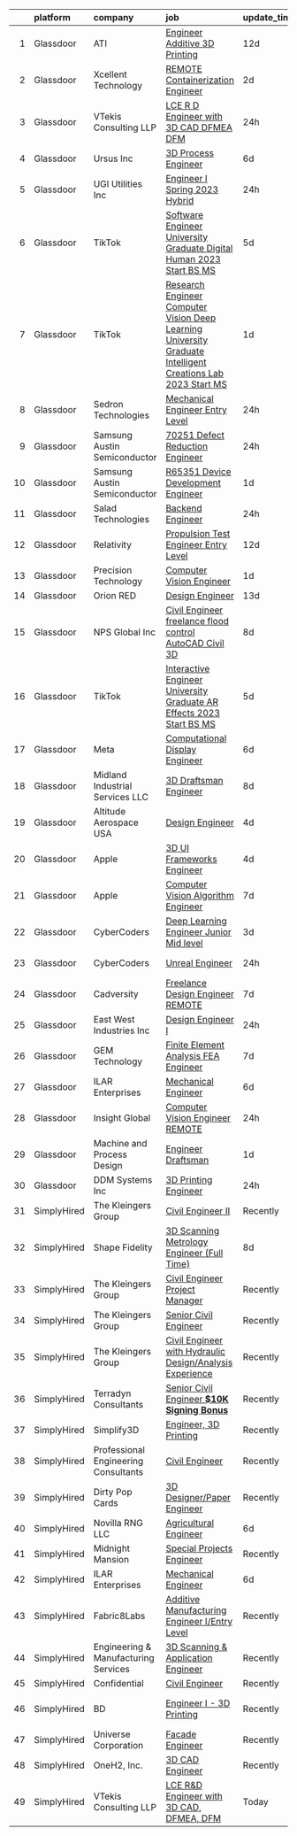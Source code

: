 

|    | platform    | company                              | job                                                                                                                                                                                                                                                                                                                                                                                                                                                                                                                                                                                                                                                                                                                                                                                                                                                                                                                                                                                                                                                                                                                                                                                                                                                                                                                                                                                                                                                                              | update_time   | location                   |
|---:|:------------|:-------------------------------------|:---------------------------------------------------------------------------------------------------------------------------------------------------------------------------------------------------------------------------------------------------------------------------------------------------------------------------------------------------------------------------------------------------------------------------------------------------------------------------------------------------------------------------------------------------------------------------------------------------------------------------------------------------------------------------------------------------------------------------------------------------------------------------------------------------------------------------------------------------------------------------------------------------------------------------------------------------------------------------------------------------------------------------------------------------------------------------------------------------------------------------------------------------------------------------------------------------------------------------------------------------------------------------------------------------------------------------------------------------------------------------------------------------------------------------------------------------------------------------------|:--------------|:---------------------------|
|  1 | Glassdoor   | ATI                                  | [Engineer  Additive   3D Printing ](https://www.glassdoor.com/partner/jobListing.htm?pos=122&ao=1136043&s=58&guid=000001835efa674bb253857024824149&src=GD_JOB_AD&t=SR&vt=w&ea=1&cs=1_1ff15ea9&cb=1663745812766&jobListingId=1008126591361&jrtk=3-0-1gdffkprkgrjg801-1gdffkps4g4ek800-fde958adaa20db6d-)                                                                                                                                                                                                                                                                                                                                                                                                                                                                                                                                                                                                                                                                                                                                                                                                                                                                                                                                                                                                                                                                                                                                                                          | 12d           | New Britain, CT            |
|  2 | Glassdoor   | Xcellent Technology                  | [ REMOTE  Containerization Engineer](https://www.glassdoor.com/partner/jobListing.htm?pos=121&ao=1136043&s=58&guid=000001835efa674bb253857024824149&src=GD_JOB_AD&t=SR&vt=w&ea=1&cs=1_1348cbaa&cb=1663745812766&jobListingId=1008147063237&jrtk=3-0-1gdffkprkgrjg801-1gdffkps4g4ek800-863e8d9c30dd19db-)                                                                                                                                                                                                                                                                                                                                                                                                                                                                                                                                                                                                                                                                                                                                                                                                                                                                                                                                                                                                                                                                                                                                                                         | 2d            | Remote                     |
|  3 | Glassdoor   | VTekis Consulting LLP                | [LCE R D Engineer with 3D CAD  DFMEA  DFM](https://www.glassdoor.com/partner/jobListing.htm?pos=118&ao=1136043&s=58&guid=000001835efa674bb253857024824149&src=GD_JOB_AD&t=SR&vt=w&cs=1_cb6f45b3&cb=1663745812765&jobListingId=1008152630340&jrtk=3-0-1gdffkprkgrjg801-1gdffkps4g4ek800-64ad6bbd351df2ac-)                                                                                                                                                                                                                                                                                                                                                                                                                                                                                                                                                                                                                                                                                                                                                                                                                                                                                                                                                                                                                                                                                                                                                                        | 24h           | Cincinnati, OH             |
|  4 | Glassdoor   | Ursus  Inc                           | [3D Process Engineer](https://www.glassdoor.com/partner/jobListing.htm?pos=110&ao=1110586&s=58&guid=000001835efa674bb253857024824149&src=GD_JOB_AD&t=SR&vt=w&ea=1&cs=1_c46e5da8&cb=1663745812765&jobListingId=1008139869439&cpc=3BA4CE39D5B5DEF5&jrtk=3-0-1gdffkprkgrjg801-1gdffkps4g4ek800-b090ba8c193dd199--6NYlbfkN0CT8vBT9H5mqECx2dfLV_FONLPDKpIRssxVwtj05Tmm4rA5I0VNOPdM1oYsK66ov5rML7aGrbSYChbW6BJ4EfhxHAd0YqrtVqiwXB77YEQFe5g03j1eKEW5wNnfoNQnDnH0WDL9aiGeBJ9DdyXe7dFcWTd7UaGCwVVlD7ZOFZRpnx1XttET5yHqi-hmnMFiDYCI4rpKAVxEnoTv0Pnj-ZsnLmuACmpJ5XwCf1GK7ctkSTv0J-Z0v7UzgmZuYv3XTcQ-O-go2qN3_bmcxZsQITTXntwJsFVbMonX1tqY0wqRwZkluYaHjI_yEvo5PsJ56XnOASy_sxoK7Mhw_N34_fVtTvFEYRkku-mDxzxLQHByq8t0U7McZW4d0X_p49jRBIgQE--VSiXio5LUxgQrzA5iXe4XXa_Z_C2ewYVsc5eQhF9M6Jm5lZjNPLy5N1PTjuaWy-HiilFKa3ye-DGOs1YIkiyxxtQSCkZGJzEZjyguLlPxZxNpxSeIG3z5-d23wlBO0KbWX-D6f9ud268Xom4QFwlCzM9WxlXqzQXspNAGHktuW8JIntqAOHj7qmE-JFJ1odjey1ISNd3dHdePobzs5LUcXFlESY-RuIXfYBO6lT4NN7i_Liz4uvM35avMGONVKc0CX7qYtWMln5bBrHWKmMttTUxqtajBeidp1ZM9ESzVGfFZ2vpVgr1rbCefP5hjPCokh9fQm3MU_x6GaceZAeKiFEmbZuALpLwg9vucKNKgAcxgwhQxh3SVmSkGQDIp--XrrCrzeCAB1P2HeOsNiKA1TYsty0rPzOhvZmBXI_QrtfPdaxxr7HsQr5uiDv-zvljmtc59PsFr7W5AdKgT1LkCdrXXD1ZL0t8RaMdAkYoAFraipb1uUw72A3q5KscdbJ5E_9ompDJwQADREXTvgwTDAulG9dSjmnJBvlWuElbHXM2lts_uZCQF12zOhANbSmjOxfCx1KmkwMJd641RrsRkK88nu-OF6YZA5jpZzCWlkzCknkNAjTYnz8ahHzY%3D)                                                                                     | 6d            | Redmond, WA                |
|  5 | Glassdoor   | UGI Utilities  Inc                   | [Engineer I   Spring 2023  Hybrid ](https://www.glassdoor.com/partner/jobListing.htm?pos=113&ao=1136043&s=58&guid=000001835efa674bb253857024824149&src=GD_JOB_AD&t=SR&vt=w&cs=1_ded38ee5&cb=1663745812765&jobListingId=1008151387755&jrtk=3-0-1gdffkprkgrjg801-1gdffkps4g4ek800-2e5bf3a873e2c300-)                                                                                                                                                                                                                                                                                                                                                                                                                                                                                                                                                                                                                                                                                                                                                                                                                                                                                                                                                                                                                                                                                                                                                                               | 24h           | Middletown, PA             |
|  6 | Glassdoor   | TikTok                               | [Software Engineer  University Graduate  Digital Human   2023 Start  BS MS ](https://www.glassdoor.com/partner/jobListing.htm?pos=130&ao=1136043&s=58&guid=000001835efa674bb253857024824149&src=GD_JOB_AD&t=SR&vt=w&cs=1_b6a2baa0&cb=1663745812767&jobListingId=1008142296379&jrtk=3-0-1gdffkprkgrjg801-1gdffkps4g4ek800-7ee5531d2ffaba6f-)                                                                                                                                                                                                                                                                                                                                                                                                                                                                                                                                                                                                                                                                                                                                                                                                                                                                                                                                                                                                                                                                                                                                      | 5d            | Los Angeles, CA            |
|  7 | Glassdoor   | TikTok                               | [Research Engineer   Computer Vision Deep Learning  University Graduate  Intelligent Creations Lab    2023 Start  MS  ](https://www.glassdoor.com/partner/jobListing.htm?pos=112&ao=1136043&s=58&guid=000001835efa674bb253857024824149&src=GD_JOB_AD&t=SR&vt=w&cs=1_d1881c65&cb=1663745812765&jobListingId=1008149768861&jrtk=3-0-1gdffkprkgrjg801-1gdffkps4g4ek800-d57d085e2a30aea0-)                                                                                                                                                                                                                                                                                                                                                                                                                                                                                                                                                                                                                                                                                                                                                                                                                                                                                                                                                                                                                                                                                           | 1d            | Mountain View, CA          |
|  8 | Glassdoor   | Sedron Technologies                  | [Mechanical Engineer   Entry Level](https://www.glassdoor.com/partner/jobListing.htm?pos=119&ao=1136043&s=58&guid=000001835efa674bb253857024824149&src=GD_JOB_AD&t=SR&vt=w&ea=1&cs=1_815d84f5&cb=1663745812766&jobListingId=1008151538691&jrtk=3-0-1gdffkprkgrjg801-1gdffkps4g4ek800-34400bae07ba9c33-)                                                                                                                                                                                                                                                                                                                                                                                                                                                                                                                                                                                                                                                                                                                                                                                                                                                                                                                                                                                                                                                                                                                                                                          | 24h           | Sedro-Woolley, WA          |
|  9 | Glassdoor   | Samsung Austin Semiconductor         | [70251 Defect Reduction Engineer](https://www.glassdoor.com/partner/jobListing.htm?pos=129&ao=1136043&s=58&guid=000001835efa674bb253857024824149&src=GD_JOB_AD&t=SR&vt=w&cs=1_1f59c22c&cb=1663745812767&jobListingId=1008152296143&jrtk=3-0-1gdffkprkgrjg801-1gdffkps4g4ek800-89bd9381ca725bef-)                                                                                                                                                                                                                                                                                                                                                                                                                                                                                                                                                                                                                                                                                                                                                                                                                                                                                                                                                                                                                                                                                                                                                                                 | 24h           | Austin, TX                 |
| 10 | Glassdoor   | Samsung Austin Semiconductor         | [R65351 Device Development Engineer](https://www.glassdoor.com/partner/jobListing.htm?pos=128&ao=1136043&s=58&guid=000001835efa674bb253857024824149&src=GD_JOB_AD&t=SR&vt=w&cs=1_2f81d843&cb=1663745812767&jobListingId=1008149225086&jrtk=3-0-1gdffkprkgrjg801-1gdffkps4g4ek800-29cb1e4fff743f37-)                                                                                                                                                                                                                                                                                                                                                                                                                                                                                                                                                                                                                                                                                                                                                                                                                                                                                                                                                                                                                                                                                                                                                                              | 1d            | Austin, TX                 |
| 11 | Glassdoor   | Salad Technologies                   | [Backend Engineer](https://www.glassdoor.com/partner/jobListing.htm?pos=114&ao=1136043&s=58&guid=000001835efa674bb253857024824149&src=GD_JOB_AD&t=SR&vt=w&ea=1&cs=1_e99590ec&cb=1663745812765&jobListingId=1008151296955&jrtk=3-0-1gdffkprkgrjg801-1gdffkps4g4ek800-448d106b2d492277-)                                                                                                                                                                                                                                                                                                                                                                                                                                                                                                                                                                                                                                                                                                                                                                                                                                                                                                                                                                                                                                                                                                                                                                                           | 24h           | Remote                     |
| 12 | Glassdoor   | Relativity                           | [Propulsion Test Engineer   Entry Level](https://www.glassdoor.com/partner/jobListing.htm?pos=125&ao=1136043&s=58&guid=000001835efa674bb253857024824149&src=GD_JOB_AD&t=SR&vt=w&ea=1&cs=1_04292c58&cb=1663745812767&jobListingId=1008127929750&jrtk=3-0-1gdffkprkgrjg801-1gdffkps4g4ek800-50a6fd80efc3f05e-)                                                                                                                                                                                                                                                                                                                                                                                                                                                                                                                                                                                                                                                                                                                                                                                                                                                                                                                                                                                                                                                                                                                                                                     | 12d           | Mississippi State, MS      |
| 13 | Glassdoor   | Precision Technology                 | [Computer Vision Engineer](https://www.glassdoor.com/partner/jobListing.htm?pos=124&ao=1136043&s=58&guid=000001835efa674bb253857024824149&src=GD_JOB_AD&t=SR&vt=w&ea=1&cs=1_93778e3a&cb=1663745812766&jobListingId=1008149084961&jrtk=3-0-1gdffkprkgrjg801-1gdffkps4g4ek800-dea1c2e90d21045d-)                                                                                                                                                                                                                                                                                                                                                                                                                                                                                                                                                                                                                                                                                                                                                                                                                                                                                                                                                                                                                                                                                                                                                                                   | 1d            | Boston, MA                 |
| 14 | Glassdoor   | Orion RED                            | [Design Engineer](https://www.glassdoor.com/partner/jobListing.htm?pos=126&ao=1136043&s=58&guid=000001835efa674bb253857024824149&src=GD_JOB_AD&t=SR&vt=w&ea=1&cs=1_37e50708&cb=1663745812767&jobListingId=1008123826572&jrtk=3-0-1gdffkprkgrjg801-1gdffkps4g4ek800-cc1327d3df919ced-)                                                                                                                                                                                                                                                                                                                                                                                                                                                                                                                                                                                                                                                                                                                                                                                                                                                                                                                                                                                                                                                                                                                                                                                            | 13d           | Remote                     |
| 15 | Glassdoor   | NPS Global Inc                       | [Civil Engineer  freelance flood control AutoCAD Civil 3D ](https://www.glassdoor.com/partner/jobListing.htm?pos=111&ao=1136043&s=58&guid=000001835efa674bb253857024824149&src=GD_JOB_AD&t=SR&vt=w&ea=1&cs=1_502b780d&cb=1663745812764&jobListingId=1008134963355&jrtk=3-0-1gdffkprkgrjg801-1gdffkps4g4ek800-a30a473f28e8e8fc-)                                                                                                                                                                                                                                                                                                                                                                                                                                                                                                                                                                                                                                                                                                                                                                                                                                                                                                                                                                                                                                                                                                                                                  | 8d            | Remote                     |
| 16 | Glassdoor   | TikTok                               | [Interactive Engineer  University Graduate  AR Effects   2023 Start  BS MS ](https://www.glassdoor.com/partner/jobListing.htm?pos=123&ao=1136043&s=58&guid=000001835efa674bb253857024824149&src=GD_JOB_AD&t=SR&vt=w&cs=1_51fe327b&cb=1663745812766&jobListingId=1008142308755&jrtk=3-0-1gdffkprkgrjg801-1gdffkps4g4ek800-757d300693679aab-)                                                                                                                                                                                                                                                                                                                                                                                                                                                                                                                                                                                                                                                                                                                                                                                                                                                                                                                                                                                                                                                                                                                                      | 5d            | Los Angeles, CA            |
| 17 | Glassdoor   | Meta                                 | [Computational Display Engineer](https://www.glassdoor.com/partner/jobListing.htm?pos=104&ao=1110586&s=58&guid=000001835efa674bb253857024824149&src=GD_JOB_AD&t=SR&vt=w&cs=1_232f0232&cb=1663745812762&jobListingId=1008139826199&cpc=0C139D4CAD5A6DB2&jrtk=3-0-1gdffkprkgrjg801-1gdffkps4g4ek800-cd449d10c1111b55--6NYlbfkN0DYl4UJW4r1Vl7FEn6T9F-rD9lpC-0oMJVSiWjK_MGUd8e8cHXcpv6KPyjLHZEfqkU7D16wTQNzEdkwG8JfXrJZUHjCRZOEbU_V717Ry50XBg1PA3dYK8dE3p4r5P58CftpHv-MX6A7VMdudqSC4qYK_65gXSzDXV1chu7kRT7YjLiTx0ZmvNoCV4nXhOU8xfTZQHX2Xg7bX9bhHELUSlWs8h01bJGJjimXRgSLtbCziksZouby-1d-AF8-HpLHQS61fL2XSdC8GSD9ocM_1aTYe5QlHfzFCO_IODlLg6QRt07AyjbCYG_vzeTYAJ640J74QuBuY5OSGugqi0_WciU3AisqWjHRpgKh_v9sR07q8k463qM79zMf4MIAMuTR6aep-1vhbcwrLERFuqFzzl2DCLo2A1DAwTmP19jTmwH8AicSgP6-lVV5myX1m8a2R51qja3rksOXdww72L5ppYwQqFwHASKSEnU5aAQFKCeyyi1XYIE2HuA2LX3i02Su7jz35GwoYMWNWGpMXtA8difW09__smzeEZRTdt-0OgYTNWcJOgaO8uy9BuBAlE0iBPWVnaGYgIOV-kL_Jplu-__Sz_smPn0epeQkrsE2PibGgtcszmy8zeyatccVNkNIyhMi0QJl9YdqHTE_AZ2ROLZ3gl08D3evnSmxCeAu2E-wYpz9Cj8Ino7Z2JvIIsxddLiiiECBpLFCaKMU-XirU-NtLmELsXVyFkiOpDUivsIHrDqg3mvvvOBYOYUGxtUBg7bceLo2k12sZ9C_UXhmEeTCzv4r2L9JpLi8qiGqex8vvPCS6q2g73C3UcjVeUi5Y08m96KsFongyISkUH4jImveD96qlqASrVqn6tJ6j8ptb8WFmFzm1yEc4c4dqNI0JefYUi2HjkhMIwlp2lfYXdTsQcuyKucAwxIpyHUUTXV7R4UKeLOOJ7caUQGUw3r-5IatqLsruKqwklUo-RDZJKKg9noHQqR80N5Y-57hdIRdZynJPQyxsR4bFl7Bhv0zr56fyNkY__mC9WiTZclEYbwhSGFOKRMcFPENsmmk3toBJgdu97nL9KBp5mJCZaLr0JNGINM_Z7VGaA%3D%3D) | 6d            | Remote                     |
| 18 | Glassdoor   | Midland Industrial Services  LLC     | [3D Draftsman Engineer](https://www.glassdoor.com/partner/jobListing.htm?pos=115&ao=1136043&s=58&guid=000001835efa674bb253857024824149&src=GD_JOB_AD&t=SR&vt=w&ea=1&cs=1_68593b5b&cb=1663745812765&jobListingId=1008133822029&jrtk=3-0-1gdffkprkgrjg801-1gdffkps4g4ek800-1a77906f993eb30b-)                                                                                                                                                                                                                                                                                                                                                                                                                                                                                                                                                                                                                                                                                                                                                                                                                                                                                                                                                                                                                                                                                                                                                                                      | 8d            | Elkins, AR                 |
| 19 | Glassdoor   | Altitude Aerospace  USA              | [Design Engineer](https://www.glassdoor.com/partner/jobListing.htm?pos=127&ao=1136043&s=58&guid=000001835efa674bb253857024824149&src=GD_JOB_AD&t=SR&vt=w&ea=1&cs=1_830dc3af&cb=1663745812767&jobListingId=1008145091888&jrtk=3-0-1gdffkprkgrjg801-1gdffkps4g4ek800-8568a08bbcb414a8-)                                                                                                                                                                                                                                                                                                                                                                                                                                                                                                                                                                                                                                                                                                                                                                                                                                                                                                                                                                                                                                                                                                                                                                                            | 4d            | Remote                     |
| 20 | Glassdoor   | Apple                                | [3D UI Frameworks Engineer](https://www.glassdoor.com/partner/jobListing.htm?pos=105&ao=1110586&s=58&guid=000001835efa674bb253857024824149&src=GD_JOB_AD&t=SR&vt=w&cs=1_c3e97faa&cb=1663745812762&jobListingId=1008144943224&cpc=F41FEAB56D215062&jrtk=3-0-1gdffkprkgrjg801-1gdffkps4g4ek800-0c319f6b894fc73b--6NYlbfkN0BvKrLyj5gPmtZO9T8euul8TCxuuKNOtzRJOomxnwSEodTz2Bc-sPZlbtkML8D-m4reGCzwJptyGA3sqoDqkLMl8d4ItPaXziecHVsCbum1nokt02MllgdfjWzdbUw5Dj-bugW_15YUi1c8cMxyiOuwjIGdTEEhcUZawGpOfLxGew15fJa3-Izd3Awn0DUlBuV15GmHo3G6z3PgHGUTLxkaOLpRr-flX1I7VoaEHRviIKFXCM-MytUnG6wXAVWWwdVRjTGWq2EZYg5RM_H3bHu7ITb-F7jdCCjBCyPEvcn3sabylUwJWcP2OlSNlm_B-mdwVJNDcR0cVOLHGQuH0K8UWLKYI7Ys8FYwxw6D5qwoKxnZWqCM2JJ_oGZ9wM63fT5JvGRm1PepaFPeGYZMojF82gXEtEhn5XhNxai_d6reiD699oMJddciJZ655XW-xU4C1zrP0-qp_UiZuW43NuoTtNdQetJToEAGqOaUIp5tAlE207nMGVW47HSKXfIrirKId3zVCOjvCPVjWNWXu69HUqviOYb1VhBhvRLoYHgA1kcUb1ZDl5WX9Pd-QmLf0gKlR-Ev0awhT6KqOMQnG2ctOLbqXGHKztL_FKHFE4SNGJ69HaGDvSvJcks_AosHHFphM25lbP4zYchzlg852e1HY4_UPRmODoBB8lVAmexBfK_B-YhGEVHYKoeCIfCCGp7Cc7lUHWYL2CfDaSAcvkskruekeWzyvyJ2IhvZZDtB-ohU4AVTgg9FqmzpL76tcFgtZSt9YSbbzGZGD-RiSORXjt1GqQyEeC3qGkSA737EYVb1j54VZGTWa2ZiApaKahjQhyNP0zqussbOJghfl9WVIcYjSCmw5eozATsQcfuj2cTdnKmeU_oQcem0DYGOLEpyoXOmTWrhQOEn3T8p4JsDStnegq333FNyRDK2XKa8iDZNSEOLLP_Wllef1r37dhzEz5EK3WHsgI_CF56Su40A)                                                                                                                                  | 4d            | Boulder, CO                |
| 21 | Glassdoor   | Apple                                | [Computer Vision Algorithm Engineer](https://www.glassdoor.com/partner/jobListing.htm?pos=106&ao=1110586&s=58&guid=000001835efa674bb253857024824149&src=GD_JOB_AD&t=SR&vt=w&cs=1_b408a787&cb=1663745812763&jobListingId=1008135855843&cpc=9908D8D4413DBB8A&jrtk=3-0-1gdffkprkgrjg801-1gdffkps4g4ek800-b1de764f88c85796--6NYlbfkN0BvKrLyj5gPmtZO9T8euul8TCxuuKNOtzRJOomxnwSEodTz2Bc-sPZlz8WNnvX-SLmNdOfenL1QfiR9ArEB5wobjATfd_19HCU3kp9iKG3XWfrzByCyd8q8xg_NzYEusHEQo84Hea7RQNWvHO2cUhijdITJvy5qtGxpDC_wGDIGg8mTXAZsu9wAt3DyBaImZEc30g9QBe_FRlkpz6vNDYrCegwUg4ZQ-eHeyMKNUeVjVJh3r8KR_npzsMzn-TqjUbvBISlAsrT7RZvVgR3MjslmljIsLfEDNbKvMsanAaB757sWKsQGsKX7gZ8Vy5Nq39LpQMtdnLxMH6BdwSwT5IqbK7QgOGKRxMA_U90JIOrnaAGCye42wgI0zHBf1-Cgg9hMGHaTDq-dqK6Pbdg7oobw1n61qvMsB5bkg2eN0kCpfpJ253g0oxOnnRcpz0i196f2Z9VGI-CWSXt1adCXidKq9sJl-juXa9pK9aimi3egZ2qJyd4P_plr7CKEfrakyJ2mIpQxU63TIR3z3c6V5-vGqF7IeriLLYNN0pnXPJSu-ulnC8_Oe8Ur4JjRRwGG590yj_G_RximIFnbpK2BrF4I7YdIjLGLaMNwGLT411bwY_6vqn_fIe5SV-E433FT3TkwqceHH_o336HGR_ukxEgUUtWRh_gYIndM5LGUP7Xot48nYsjjhoFvny7RwJ4KcrAMeCqg1YQlbXaAmHpWvwp59p2o4O8pXVGqvz9BYp3lIPPsoEYpGnb4YfkzbtWKFDrOKFEp-LKivlaDhoqoO3Tsxh3qrwOSbVba0UUNy0vs6cBA5Yz2HtMXaTKg2z8yl6FaJOd4z9IRxz3VqFvqbpmwfZhG439xpZZYrZ3SOAMq16mqMsoFX9GQDzdpKbG5qiTtR-EWjSaY5n4oQVBmARXHm8--IcKwyHqfYMm4QTYG45SKrsGATlkRr0F7xEbEqF_C3YYdXDCZi7ERMYEQt_xx2hYiVBg_YZM%3D)                                                                                                           | 7d            | Seattle, WA                |
| 22 | Glassdoor   | CyberCoders                          | [Deep Learning Engineer  Junior   Mid level ](https://www.glassdoor.com/partner/jobListing.htm?pos=108&ao=1110586&s=58&guid=000001835efa674bb253857024824149&src=GD_JOB_AD&t=SR&vt=w&ea=1&cs=1_5afa9e19&cb=1663745812764&jobListingId=1008146723639&cpc=C4A69CCDBB3B9599&jrtk=3-0-1gdffkprkgrjg801-1gdffkps4g4ek800-4b24b22989e54343--6NYlbfkN0CpFJQzrgRR8WqXWK1qKKEqALWJw739KlKqr2H-MSI4eoBlI4EFrmor2FYZMP3muM3kmBJ_hE_tStfJn4lDV19wokwxsbEAzSTcYFEmtajfww-r9z6O1RZlE_XNzDJYdjKpZgLhbg9SvPAVcOPfO3WB0gWPMxjXusc6S89WOCQmv7rfGS-Cfn9Dj-QzyCQqO2zIYYso8lscbozFa2hLqpMcV56ko3neyBPlhVMqJ8xSFGsjWSLOsk81aRXRCo4aiQEdcpf4nEPrTU9JM10cBzF_erHS4Pk2Z-056NAl_8KCoubAxssP5a-iSAxqNS3o51kcHOeUbY9QijcnV92Gp0Jx_ZlD2MG-zBHFf2i2s50QgNfoBXiZ427OjjeCFa9Pbtf7jPzNhVGFSiTgQLsq4dBMB7lSkaUa1fOJlh7-vQ_h43sm3ntggpsRDV2VSuqGVuRHGeeAA1XtFI9RGrCAyrD7F5jufRlHVuAmLxjFhXRDi5GpOibtv-2iuK_cf6LrBh_8Dcdd83-zQWdQLF2lknWI7AZGbJoNt3o185pyrmjEP4e0ZkYSzAmfNkKsR4gcHtgnyh8T7V0t79AlsOj7c1xCeGGwTRrTchS2KE9hyuLJSdjbQY42Jruemo5KsYvsN63yGqSZNBBNSC65KIwv2IB2MX1c_DBX1aXpbbHWvNLkyubJbPT8LxWpdAtOjAc10WvbGc_z7zBZVBXn3Ulie-PPB4E5zufTi2od9iw1cNPe1ROeH92GsNOHPZj1yeWUW-NnPhs8xyMDmeMbc6PQqJt7V7r4mY5jR6AQttSJQWiJKayjHC29-38Cceuk-sFAEzGLDaB1-5F0-hr43wdmJtdhPybVBeYNkKXlTzVYsVLdUgDhDioWEKdAGY2km76LV2DG4nrYZ0grTccXIGkqfG_W1Sd0coVKHsru0zFz7zfWQwWo_JOQOfyXq-FH-C9mNH9hZzY2pFsVsEidHC60IQmfVa2NzyX-LRQNxsDORuMQvA%3D%3D)                                                                               | 3d            | San Diego, CA              |
| 23 | Glassdoor   | CyberCoders                          | [Unreal Engineer](https://www.glassdoor.com/partner/jobListing.htm?pos=109&ao=1110586&s=58&guid=000001835efa674bb253857024824149&src=GD_JOB_AD&t=SR&vt=w&ea=1&cs=1_a8cd6765&cb=1663745812764&jobListingId=1008152463910&cpc=47CFDC01B3F81FAC&jrtk=3-0-1gdffkprkgrjg801-1gdffkps4g4ek800-3c1def99d78b6cda--6NYlbfkN0CpFJQzrgRR8WqXWK1qKKEqALWJw739KlKqr2H-MSI4eoBlI4EFrmor2FYZMP3muM3oVLaOs4f3sB6ATahH2C6CxVAcBLAH2ukdP_8lkCKiKDko01bVY3i3fqkygqrvgxnzUm9ZJ9GcRBYy0al6cOqa1bnoubndOrmo6jWtGUmT3VyDPRiJqpbNex-2IgsyrTm7eH5M7HIXpoNzudM87TxWtx1b-LvyK4CQEqijDBpb97oYe6gs_GCAVPZjJ-sdY0cb4XQuDVrbyx_YwBM4oMCnK1p7QKAdoGLUaesCsyHe8gCKacTlJ_dZSJBYOhFz4gKsRv8LeN5jKLu3f6hcv2-TnXDdJpLR8foOr-ULTwea5Qqpfc-IAmCQ-BF5tJTOxLzrbfdeKd_BELTIe7F8Hy8Mqxnanru2wpgQwgmF9fz-nn3wSfre4TIdnETyTEuwhZ0rAkkQvpJ8wdI1wXROlDaobkJAX7Er-cXy9wU-sWfuQZ7_KOicmko0iyrjBCUaKXk6wIooorELcQ0bdkVV5jBSuNIjs5EGBunA80Z9o7PWSyJuGpLYB4w0Q75qdOjdhacW3kt58z7E-FBf4uAru-_QYdTthUb5i7xFWSHrO91x4Rz3t5FXzqY7sPuY-WUZYgVRCY3T5-msWO5UBdeem_4rLBbHIrKfAMEq9csZZdf6pwEubbNBf5van6-ByhTnWefMDtmaj224oiGSwAfECA2D1fXBnPuOxUDgTmTLZ9N28H9SjxwMfWcn_mt1zbmSDA7VzKdFkudB1lJNERTtdktOSQhE3uPCizrfamt-bqrTSUQT712kJ-siSmP6216za5rn3dU_XN2COFSbKLdpGmhXVUqtU-WWFqx2vfiDcTROXx1RIehZ-ug1bH1zj8q1m8FBqeaZS8zAbzuStqDNpm4NzhnCJV5pzCfvf5J8ZbEirphZKNHKjsdWprM75PmUXA0-fVIwlicHtKeOL0E2J9eg4YwktuOLJBEwHGbj64H0ZN9qb-o1euNXtPjCRZ03SAQ%3D)                                                                                         | 24h           | El Segundo, CA             |
| 24 | Glassdoor   | Cadversity                           | [Freelance Design Engineer  REMOTE ](https://www.glassdoor.com/partner/jobListing.htm?pos=116&ao=1136043&s=58&guid=000001835efa674bb253857024824149&src=GD_JOB_AD&t=SR&vt=w&ea=1&cs=1_e85e4d4d&cb=1663745812765&jobListingId=1008137617873&jrtk=3-0-1gdffkprkgrjg801-1gdffkps4g4ek800-24f65052c251a2c4-)                                                                                                                                                                                                                                                                                                                                                                                                                                                                                                                                                                                                                                                                                                                                                                                                                                                                                                                                                                                                                                                                                                                                                                         | 7d            | Remote                     |
| 25 | Glassdoor   | East West Industries  Inc            | [Design Engineer I](https://www.glassdoor.com/partner/jobListing.htm?pos=117&ao=1136043&s=58&guid=000001835efa674bb253857024824149&src=GD_JOB_AD&t=SR&vt=w&ea=1&cs=1_9ede3a3c&cb=1663745812765&jobListingId=1008151318816&jrtk=3-0-1gdffkprkgrjg801-1gdffkps4g4ek800-06adc1bcdd20d360-)                                                                                                                                                                                                                                                                                                                                                                                                                                                                                                                                                                                                                                                                                                                                                                                                                                                                                                                                                                                                                                                                                                                                                                                          | 24h           | Ronkonkoma, NY             |
| 26 | Glassdoor   | GEM Technology                       | [Finite Element Analysis  FEA  Engineer](https://www.glassdoor.com/partner/jobListing.htm?pos=103&ao=1110586&s=58&guid=000001835efa674bb253857024824149&src=GD_JOB_AD&t=SR&vt=w&ea=1&cs=1_ebc14f40&cb=1663745812762&jobListingId=1008136473381&cpc=3164FDD6030E246B&jrtk=3-0-1gdffkprkgrjg801-1gdffkps4g4ek800-99b50b899d76a937--6NYlbfkN0DlcaguI4sweZRKJTadbViwUmuipadyC1IVR7LlJxAnY6-DG629ozWQXLgbp0Pqx4HoDWjjaZAd9vgWiuix056qTvT8_v1l1rQiFYdsY3s7Vqa2uAY3atFlF85D1u_Dn08XzakstQxRqHZvIBrEM-85ZfxwGV7Hs01MIPoMYmgHUINzNkxHGsBS_PX6YFeWtuzf-DHxUuR54UwML9In_-aiXSB_IbBBs_X1pJMmVH12IqGeH9Yi4OsvKNkv1bsuziM6wTT3wokAFX3BxMCHCae9Fbc6bukIEiYkDF9IbzsEvHjMWVB_WY7ufsUqBpSxmN01oF5n7f7hiye8vP3ZxcMdBDKMpSLClzJZ1MkN0IRfzEb96MHqze578ZQCn9SbFKy_qzWsbXpmHLedtReJacSUN484MCw8j-OQvjJP9mv9ONe4S3O9w_ohcivmZqMTrHaWj2m_Pgxg_E7xfxeoHtm-gy1gU6jtRaXqbSjB1m47WP0R1mF1WznLKZ5RHjl6wH9_S5J9eUJXmJ32C1cvEX3X-o8epv-HNnPPNYxr3fsVSg%3D%3D)                                                                                                                                                                                                                                                                                                                                                                                                                                                                                                                                                    | 7d            | Oak Ridge, TN              |
| 27 | Glassdoor   | ILAR Enterprises                     | [Mechanical Engineer](https://www.glassdoor.com/partner/jobListing.htm?pos=120&ao=1136043&s=58&guid=000001835efa674bb253857024824149&src=GD_JOB_AD&t=SR&vt=w&ea=1&cs=1_938cf3c2&cb=1663745812766&jobListingId=1008139733991&jrtk=3-0-1gdffkprkgrjg801-1gdffkps4g4ek800-dd0dd09b0443fedb-)                                                                                                                                                                                                                                                                                                                                                                                                                                                                                                                                                                                                                                                                                                                                                                                                                                                                                                                                                                                                                                                                                                                                                                                        | 6d            | Remote                     |
| 28 | Glassdoor   | Insight Global                       | [Computer Vision Engineer  REMOTE ](https://www.glassdoor.com/partner/jobListing.htm?pos=107&ao=1110586&s=58&guid=000001835efa674bb253857024824149&src=GD_JOB_AD&t=SR&vt=w&cs=1_381d6998&cb=1663745812763&jobListingId=1008151771279&cpc=4B86475FAF393599&jrtk=3-0-1gdffkprkgrjg801-1gdffkps4g4ek800-82a4646fcfca462d--6NYlbfkN0BKkHZu3wF05EeDimN_p6sYpKCMArvwa95YdH7UpkaBCqc7l59Erwqc4yQsGO85_EIw3OW1pelq8CiJt8OVyfFmJy7kf6iBvMZRjGpLS_MrGr52RyMYR2Y-WcO5EW5-krwcLHwz9X4A41qX8es2g7-3lmzMMIqF-YSgLt1d6AbuZgvgnCCKAdyO-V4l4U2fG022b0S0z9QCQCysEOSEeKbUOehYlY8m6Z4tSl6WBV1Uk_zu6nASumgvEkW3GWEaYPyTtSkymFNAwz9nVF2YZYxg_P3wEOAmBHRKomV0D2zAMPfzZVe-yVEEH5N2axp6ZyP_7Aj0YRDVsYu46-UHg5nYtgAeuoe0ZH2q0MZjCOe0czeKcC-pOItehImhr-jdb4gTJXFTra1rFMJ11ccMijD-Tsvc1FbEKYjpxagQlucC3ApH07yrfiYSo7wkV78aRNdDaVsyvqL3V40PXaqloHuQ0NejUk2LR7MmSvyLEwSwBOkH5Q03LS2Kp3KJCtc1kHM%3D)                                                                                                                                                                                                                                                                                                                                                                                                                                                                                                                                                                                                            | 24h           | San Francisco, CA          |
| 29 | Glassdoor   | Machine and Process Design           | [Engineer Draftsman](https://www.glassdoor.com/partner/jobListing.htm?pos=102&ao=1110586&s=58&guid=000001835efa674bb253857024824149&src=GD_JOB_AD&t=SR&vt=w&ea=1&cs=1_be8ce694&cb=1663745812762&jobListingId=1008149004061&cpc=CAF32EB92433BC76&jrtk=3-0-1gdffkprkgrjg801-1gdffkps4g4ek800-7ed47d9145df80a3--6NYlbfkN0Cd5ZvLdai7cR0fypH5_WiGezUQesq24dbKuF0ly35ya7XTnX1N3U-qNfmD27AS3yGTBys1RIq7-4_IzEhOTBZYNmJK4Wbc8J2bB_ULUur727oBm6g0cynFfaUW-cffnqXC4KytctWbFl0Sa_DLpF5EFEpx9URbPUmBDgllm5s3Ky_gFf-66pEIv5f19mKg21hDQBmR_3xzLN8mzNT1C4Ag1oOrFPwr9JlvwVJMQz5lIF2rEk25tOh6mitv3zGma8ckUwdGx1kCYvz0XCUetroLm8lUqZ_caU8UeFBdpK5wROrlOsiNQqLQkC-3WwB4-xFMOEyxPhjX36wiqd06G5AQS0qA8959prPGeRXmQnb2TR_6DRa9a0baTV3lAuDU-aVcL-VMwjZ83HWB7_zEWPk5CAi1XDjBLX0wjd3C0YCe3k_5bA3rRF4XmtAmOupNThVA8bipeetKr0YJA3Urwyz5Ls3Z4309SukCZ35dvtijQuBvxA0Hs3EJITtaPXZnJOKXAk18gOHoO7XRQVdZMEkm)                                                                                                                                                                                                                                                                                                                                                                                                                                                                                                                                                                                                    | 1d            | Anoka, MN                  |
| 30 | Glassdoor   | DDM Systems  Inc                     | [3D Printing Engineer](https://www.glassdoor.com/partner/jobListing.htm?pos=101&ao=1110586&s=58&guid=000001835efa674bb253857024824149&src=GD_JOB_AD&t=SR&vt=w&ea=1&cs=1_d96b02fc&cb=1663745812762&jobListingId=1008151577729&cpc=74FD5BE86273CE52&jrtk=3-0-1gdffkprkgrjg801-1gdffkps4g4ek800-6b87284d93a1f994--6NYlbfkN0Dcdjv7QqVaeFcp_CTvchrVfTQZ-TNfDYx95fzesnmmjiXVniYVVfjee2BsJSikVBzA4s4hvz-NKCe0cif1D4HS6NM6YcQYXhRaowMATOgAHTwfmLz-hnpuGLVXIbtInlttP2PwW3ZKvJ-_0ddCX1TqChjLh5hWm0R1OsJtDgatszG_v39rTGCCV_IFf1d3AQ9y821Ip4oKYq1-KPmIja7WFZOENLemVFVNi19AqrCX9kxwIHYF2kSi1QiRWjFwIjkjKcbE-JJsQgvAMHqqzraygFosu_fWJceWZqQFyi3FlMRZlS8qvv8mTvtrKQCCGGHPnoxmMGO0Z85N4wMHrS5C1lxk3OvRHGcjs3X_DV8QYrnNK_SpF6sF9eVKj6fWrUHuAsP0MM0O259KOOzPzDB3fZX_RfZ9j9Fk0TXMI1tQPsrgGt1m_xQ4IWolO08tCECzUQmC4u-_TwcIfDpcJTfyMI7YHaHvJHatEnsUGmDvF2vcdAwS6VYUJ2qgUmvui55ogfqlh7NK9A%3D%3D)                                                                                                                                                                                                                                                                                                                                                                                                                                                                                                                                                                                                      | 24h           | Atlanta, GA                |
| 31 | SimplyHired | The Kleingers Group                  | [Civil Engineer II](https://www.simplyhired.com/job/02Ay6hi2pI98nlgXtgH04NZ-acHoSlDu7OieZsrxxToMtuMKVIRC3g?q=3d+engineer)                                                                                                                                                                                                                                                                                                                                                                                                                                                                                                                                                                                                                                                                                                                                                                                                                                                                                                                                                                                                                                                                                                                                                                                                                                                                                                                                                        | Recently      | Westerville, OH            |
| 32 | SimplyHired | Shape Fidelity                       | [3D Scanning Metrology Engineer (Full Time)](https://www.simplyhired.com/job/83D3XNMPe2_GE5ZBrdBLfGbzdx0z8a3CICaiQhqlW7nnG-A5uzm3Cw?q=3d+engineer)                                                                                                                                                                                                                                                                                                                                                                                                                                                                                                                                                                                                                                                                                                                                                                                                                                                                                                                                                                                                                                                                                                                                                                                                                                                                                                                               | 8d            | Huntsville, AL             |
| 33 | SimplyHired | The Kleingers Group                  | [Civil Engineer Project Manager](https://www.simplyhired.com/job/dNlpJMenfjtwcKV91I7CkXQwuC82L4d_n94Li-mK7dsnAJx-ErWmPQ?q=3d+engineer)                                                                                                                                                                                                                                                                                                                                                                                                                                                                                                                                                                                                                                                                                                                                                                                                                                                                                                                                                                                                                                                                                                                                                                                                                                                                                                                                           | Recently      | West Chester, OH           |
| 34 | SimplyHired | The Kleingers Group                  | [Senior Civil Engineer](https://www.simplyhired.com/job/GjvsJMThmtBsBJpv239TZarlFm2iVN9I5yIAF6ZRK6b_uL-YU1MQ-A?q=3d+engineer)                                                                                                                                                                                                                                                                                                                                                                                                                                                                                                                                                                                                                                                                                                                                                                                                                                                                                                                                                                                                                                                                                                                                                                                                                                                                                                                                                    | Recently      | West Chester, OH           |
| 35 | SimplyHired | The Kleingers Group                  | [Civil Engineer with Hydraulic Design/Analysis Experience](https://www.simplyhired.com/job/AgfCe7lV1639etNRyxlGCkM0ZJkA22mPMSoPFgo9ZlMc46yZE9_Yeg?q=3d+engineer)                                                                                                                                                                                                                                                                                                                                                                                                                                                                                                                                                                                                                                                                                                                                                                                                                                                                                                                                                                                                                                                                                                                                                                                                                                                                                                                 | Recently      | West Chester, OH           |
| 36 | SimplyHired | Terradyn Consultants                 | [Senior Civil Engineer **$10K Signing Bonus**](https://www.simplyhired.com/job/U5W2GarLkFxDHnxWCMxgqWf-AMdos7VbOqImFcTnoTXQFUiYs-z_kw?q=3d+engineer)                                                                                                                                                                                                                                                                                                                                                                                                                                                                                                                                                                                                                                                                                                                                                                                                                                                                                                                                                                                                                                                                                                                                                                                                                                                                                                                             | Recently      | Portland, ME               |
| 37 | SimplyHired | Simplify3D                           | [Engineer, 3D Printing](https://www.simplyhired.com/job/HRpsHPLjR7eALYVf3iuM7cjzbE50BSUK2R3p_zUG5S4iigtI3tBZ2Q?q=3d+engineer)                                                                                                                                                                                                                                                                                                                                                                                                                                                                                                                                                                                                                                                                                                                                                                                                                                                                                                                                                                                                                                                                                                                                                                                                                                                                                                                                                    | Recently      | Cincinnati, OH             |
| 38 | SimplyHired | Professional Engineering Consultants | [Civil Engineer](https://www.simplyhired.com/job/hA25YZGk8fG4oK9Fjaz339ODsYAlpjKM6QybSV_-oqJqxODguQ9MxQ?q=3d+engineer)                                                                                                                                                                                                                                                                                                                                                                                                                                                                                                                                                                                                                                                                                                                                                                                                                                                                                                                                                                                                                                                                                                                                                                                                                                                                                                                                                           | Recently      | Baton Rouge, LA            |
| 39 | SimplyHired | Dirty Pop Cards                      | [3D Designer/Paper Engineer](https://www.simplyhired.com/job/J3uhFeoM3kKG7356941Nt-I1g1hOAR5IUY5BhQ3mbthtBWFZx4LsgA?q=3d+engineer)                                                                                                                                                                                                                                                                                                                                                                                                                                                                                                                                                                                                                                                                                                                                                                                                                                                                                                                                                                                                                                                                                                                                                                                                                                                                                                                                               | Recently      | Remote                     |
| 40 | SimplyHired | Novilla RNG LLC                      | [Agricultural Engineer](https://www.simplyhired.com/job/TEO_WaARJPbB_TD9xhjlVkyawGxZfzZJDqW6i35vSJc7yTvPV3HIow?q=3d+engineer)                                                                                                                                                                                                                                                                                                                                                                                                                                                                                                                                                                                                                                                                                                                                                                                                                                                                                                                                                                                                                                                                                                                                                                                                                                                                                                                                                    | 6d            | Remote                     |
| 41 | SimplyHired | Midnight Mansion                     | [Special Projects Engineer](https://www.simplyhired.com/job/83e44iFaCYUdnAZsbURv1GmGT8SXVLixOtXDs73ircOcNQWn2UJIvw?q=3d+engineer)                                                                                                                                                                                                                                                                                                                                                                                                                                                                                                                                                                                                                                                                                                                                                                                                                                                                                                                                                                                                                                                                                                                                                                                                                                                                                                                                                | Recently      | Boston, MA                 |
| 42 | SimplyHired | ILAR Enterprises                     | [Mechanical Engineer](https://www.simplyhired.com/job/qx5CwHjjKl9dlPt_iYh2L15TR08keUbdrya0plaMAIdR4F6azMn-ug?q=3d+engineer)                                                                                                                                                                                                                                                                                                                                                                                                                                                                                                                                                                                                                                                                                                                                                                                                                                                                                                                                                                                                                                                                                                                                                                                                                                                                                                                                                      | 6d            | Remote                     |
| 43 | SimplyHired | Fabric8Labs                          | [Additive Manufacturing Engineer I/Entry Level](https://www.simplyhired.com/job/WBiRaoaIIYIemePq74M-DPq-R_OFOwwzkaaAH6iNfsk3xltQIYw77g?q=3d+engineer)                                                                                                                                                                                                                                                                                                                                                                                                                                                                                                                                                                                                                                                                                                                                                                                                                                                                                                                                                                                                                                                                                                                                                                                                                                                                                                                            | Recently      | San Diego, CA              |
| 44 | SimplyHired | Engineering & Manufacturing Services | [3D Scanning & Application Engineer](https://www.simplyhired.com/job/mX1i2UXVLt18N7Y5iPv725cmqlveaQMIWpB4ocGChoUwMFRjpcEBsQ?q=3d+engineer)                                                                                                                                                                                                                                                                                                                                                                                                                                                                                                                                                                                                                                                                                                                                                                                                                                                                                                                                                                                                                                                                                                                                                                                                                                                                                                                                       | Recently      | Tampa, FL                  |
| 45 | SimplyHired | Confidential                         | [Civil Engineer](https://www.simplyhired.com/job/SYsAsToZGRjluGx8mQ6xn5Wvv-VmOEJDXB_L0GZPJm0RqFDwTTZYQA?q=3d+engineer)                                                                                                                                                                                                                                                                                                                                                                                                                                                                                                                                                                                                                                                                                                                                                                                                                                                                                                                                                                                                                                                                                                                                                                                                                                                                                                                                                           | Recently      | Marietta, GA               |
| 46 | SimplyHired | BD                                   | [Engineer I - 3D Printing](https://www.simplyhired.com/job/kzTQcxzHuL24CLJ5ZBqdFKp-xTGTt9anEg0m8jNBXbJc5M8li2nS1A?q=3d+engineer)                                                                                                                                                                                                                                                                                                                                                                                                                                                                                                                                                                                                                                                                                                                                                                                                                                                                                                                                                                                                                                                                                                                                                                                                                                                                                                                                                 | Recently      | Research Triangle Park, NC |
| 47 | SimplyHired | Universe Corporation                 | [Facade Engineer](https://www.simplyhired.com/job/ClzruATpfdVctiJFWEkn1hUPOWVQN4XFlKY5kus2nR4jESyxSd70LQ?q=3d+engineer)                                                                                                                                                                                                                                                                                                                                                                                                                                                                                                                                                                                                                                                                                                                                                                                                                                                                                                                                                                                                                                                                                                                                                                                                                                                                                                                                                          | Recently      | Bridgeton, MO              |
| 48 | SimplyHired | OneH2, Inc.                          | [3D CAD Engineer](https://www.simplyhired.com/job/ofpMhOrrhDuhUEUY32I_PLmoiouQYKQeRJ9MzpNp8_faRrevn0bczQ?q=3d+engineer)                                                                                                                                                                                                                                                                                                                                                                                                                                                                                                                                                                                                                                                                                                                                                                                                                                                                                                                                                                                                                                                                                                                                                                                                                                                                                                                                                          | Recently      | Hickory, NC                |
| 49 | SimplyHired | VTekis Consulting LLP                | [LCE R&D Engineer with 3D CAD, DFMEA, DFM](https://www.simplyhired.com/job/H9GHW-uVuPTbwozjPMajHu2Am4SiZ9zteiuhFajIZB98fS5SjGSAfA?q=3d+engineer)                                                                                                                                                                                                                                                                                                                                                                                                                                                                                                                                                                                                                                                                                                                                                                                                                                                                                                                                                                                                                                                                                                                                                                                                                                                                                                                                 | Today         | Cincinnati, OH             |